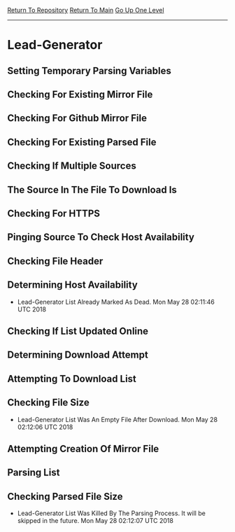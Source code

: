 [Return To Repository](https://github.com/deathbybandaid/piholeparser/)
[Return To Main](https://github.com/deathbybandaid/piholeparser/blob/master/RecentRunLogs/Mainlog.md)
[Go Up One Level](https://github.com/deathbybandaid/piholeparser/blob/master/RecentRunLogs/TopLevelScripts/30-Processing-External-Blacklists.md)
____________________________________
# Lead-Generator
## Setting Temporary Parsing Variables
## Checking For Existing Mirror File
## Checking For Github Mirror File
## Checking For Existing Parsed File
## Checking If Multiple Sources
## The Source In The File To Download Is
## Checking For HTTPS
## Pinging Source To Check Host Availability
## Checking File Header
## Determining Host Availability
* Lead-Generator List Already Marked As Dead. Mon May 28 02:11:46 UTC 2018
## Checking If List Updated Online
## Determining Download Attempt
## Attempting To Download List
## Checking File Size
* Lead-Generator List Was An Empty File After Download. Mon May 28 02:12:06 UTC 2018
## Attempting Creation Of Mirror File
## Parsing List
## Checking Parsed File Size
* Lead-Generator List Was Killed By The Parsing Process. It will be skipped in the future. Mon May 28 02:12:07 UTC 2018
